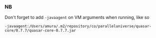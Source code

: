 ### NB

Don't forget to add `-javaagent` on VM arguments when running, like so

```
-javaagent:/Users/amura/.m2/repository/co/paralleluniverse/quasar-core/0.7.7/quasar-core-0.7.7.jar
```